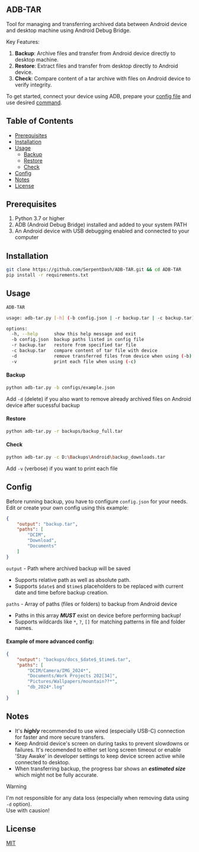## ADB-TAR

Tool for managing and transferring archived data between Android device and desktop machine using Android Debug Bridge.

Key Features:

1. **Backup**: Archive files and transfer from Android device directly to desktop machine.
2. **Restore**: Extract files and transfer from desktop directly to Android device.
3. **Check**: Compare content of a tar archive with files on Android device to verify integrity.

To get started, connect your device using ADB, prepare your [config file](#config) and use desired [command](#usage).

## Table of Contents
- [Prerequisites](#prerequisites)
- [Installation](#installation)
- [Usage](#usage)
  - [Backup](#backup)
  - [Restore](#restore)
  - [Check](#check)
- [Config](#config)
- [Notes](#notes)
- [License](#license)

## Prerequisites

1. Python 3.7 or higher
2. ADB (Android Debug Bridge) installed and added to your system PATH
3. An Android device with USB debugging enabled and connected to your computer

## Installation

```bash
git clone https://github.com/SerpentDash/ADB-TAR.git && cd ADB-TAR
pip install -r requirements.txt
```
    
## Usage

```bash
ADB-TAR

usage: adb-tar.py [-h] (-b config.json | -r backup.tar | -c backup.tar) [-d] [-v]

options:
  -h, --help      show this help message and exit
  -b config.json  backup paths listed in config file
  -r backup.tar   restore from specified tar file
  -c backup.tar   compare content of tar file with device
  -d              remove transferred files from device when using (-b)
  -v              print each file when using (-c)
```
#### Backup
```bash
python adb-tar.py -b configs/example.json 
```
Add `-d` (delete) if you also want to remove already archived files on Android device after sucessful backup
#### Restore
```bash
python adb-tar.py -r backups/backup_full.tar 
```
#### Check
```bash
python adb-tar.py -c D:\Backups\Android\backup_downloads.tar
```
Add `-v` (verbose) if you want to print each file
## Config

Before running backup, you have to configure `config.json` for your needs. \
Edit or create your own config using this example:

```json
{
    "output": "backup.tar",
    "paths": [
        "DCIM",
        "Download",
        "Documents"
    ]
}
```

`output` - Path where archived backup will be saved

* Supports relative path as well as absolute path.
* Supports `$date$` and `$time$` placeholders to be replaced with current date and time before backup creation.

`paths` - Array of paths (files or folders) to backup from Android device

* Paths in this array ***MUST*** exist on device before performing backup!
* Supports wildcards like `*`, `?`, `[]` for matching patterns in file and folder names.

#### Example of more advanced config:

```json
{
    "output": "backups/docs_$date$_$time$.tar",
    "paths": [
        "DCIM/Camera/IMG_2024*",
        "Documents/Work Projects 202[34]",
        "Pictures/Wallpapers/mountain??*",
        "db_2024*.log"
    ]
}
```

## Notes

- It's ***highly*** recommended to use wired (especially USB-C) connection for faster and more secure transfers.
- Keep Android device's screen on during tasks to prevent slowdowns or failures. It's recomended to either set long screen timeout or enable 'Stay Awake' in developer settings to keep device screen active while connected to desktop.
- When transferring backup, the progress bar shows an ***estimated size*** which might not be fully accurate.

> [!WARNING]  
> I'm not responsible for any data loss (especially when removing data using `-d` option).\
> Use with causion!

## License

[MIT](LICENSE)